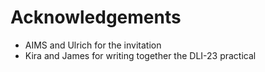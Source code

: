 # Acknowledgements

- AIMS and Ulrich for the invitation
- Kira and James for writing together the DLI-23 practical